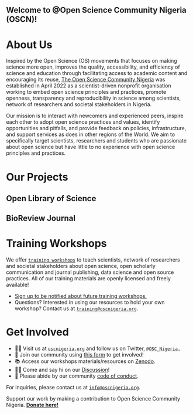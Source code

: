 ## Welcome to @Open Science Community Nigeria (OSCN)!

# About Us 

Inspired by the Open Science (OS) movements that focuses on making science more open, improves the quality, accessibility, and efficiency of science and education through facilitating access to academic content and encouraging its reuse, [The Open Science Community Nigeria](https://www.oscnigeria.org/) was established in April 2022 as a scientist-driven nonprofit organisation working to embed open science principles and practices, promote openness, transparency and reproducibility in science among scientists, network of researchers and societal stakeholders in Nigeria. 

Our mission is to interact with newcomers and experienced peers, inspire each other to adopt open science practices and values, identify opportunities and pitfalls, and provide feedback on policies, infrastructure, and support services as does in other regions of the World. We aim to specifically target scientists, researchers and students who are passionate about open science but have little to no experience with open science principles and practices.


# Our Projects

## Open Library of Science 
## BioReview Journal 

# Training Workshops

We offer [`training workshops`](http://oscnigeria.org/training) to teach scientists, network of researchers and societal stakeholders about open science, open scholarly communication and journal publishing, data science and open source practices. All of our training materials are openly licensed and freely available!


* [Sign up to be notified about future training workshops.](https://share.hsforms.com/) 
* Questions? Interested in using our resources to hold your own workshop? Contact us at [`training@oscnigeria.org`](mailto:training@oscnigeria.org).

# Get Involved

- 👩‍💻 Visit us at [`oscnigeria.org`](http://oscnigeria.org) and follow us on Twitter, [`@OSC_Nigeria.`](https://twitter.com/OSC_Nigeria)
- 🍿 Join our community using [this form](https://form.jotform.com/) to get involved!
- 📚 Access our workshops materials/resources on [Zenodo](https://zenodo.org/communities/oscnigeria/?page=1&size=20).
- 🙋‍♀️ Come and say hi on our [Discussion](https://github.com/orgs/Open-Science-Community-Nigeria/discussions)!
- 🤗 Please abide by our community [code of conduct](https://github.com/).

For inquiries, please contact us at [`info@oscnigeria.org`](mailto:info@oscnigeria.org).

Support our work by making a contribution to Open Science Community Nigeria. [**Donate here!**](http://oscnigeria.org/donate-link)
